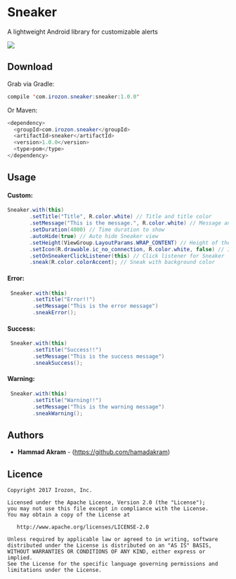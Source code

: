 # Sneaker
A lightweight Android library for customizable alerts

![](https://github.com/Hamadakram/Sneaker/blob/master/app/Sneaker.png?raw=true)
## Download
Grab via Gradle:
```java
compile 'com.irozon.sneaker:sneaker:1.0.0'
```
Or Maven:
```java
<dependency>
  <groupId>com.irozon.sneaker</groupId>
  <artifactId>sneaker</artifactId>
  <version>1.0.0</version>
  <type>pom</type>
</dependency>
``` 
## Usage
#### Custom:
```java
Sneaker.with(this)
       .setTitle("Title", R.color.white) // Title and title color
       .setMessage("This is the message.", R.color.white) // Message and message color
       .setDuration(4000) // Time duration to show
       .autoHide(true) // Auto hide Sneaker view
       .setHeight(ViewGroup.LayoutParams.WRAP_CONTENT) // Height of the Sneaker layout
       .setIcon(R.drawable.ic_no_connection, R.color.white, false) // Icon, icon tint color and circular icon view
       .setOnSneakerClickListener(this) // Click listener for Sneaker
       .sneak(R.color.colorAccent); // Sneak with background color
```
#### Error:
```java
 Sneaker.with(this)
        .setTitle("Error!!")
        .setMessage("This is the error message")
        .sneakError();
```
#### Success:
```java
 Sneaker.with(this)
        .setTitle("Success!!")
        .setMessage("This is the success message")
        .sneakSuccess();
```
#### Warning:
```java
 Sneaker.with(this)
        .setTitle("Warning!!")
        .setMessage("This is the warning message")
        .sneakWarning();
```
## Authors

* **Hammad Akram** - (https://github.com/hamadakram)

## Licence
```
Copyright 2017 Irozon, Inc.

Licensed under the Apache License, Version 2.0 (the "License");
you may not use this file except in compliance with the License.
You may obtain a copy of the License at

   http://www.apache.org/licenses/LICENSE-2.0

Unless required by applicable law or agreed to in writing, software
distributed under the License is distributed on an "AS IS" BASIS,
WITHOUT WARRANTIES OR CONDITIONS OF ANY KIND, either express or implied.
See the License for the specific language governing permissions and
limitations under the License.
```
